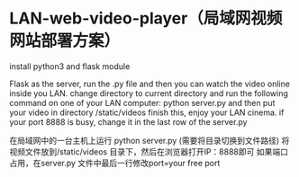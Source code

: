 # LAN-web-video-player（局域网视频网站部署方案）

install python3 and flask module

Flask as the server, run the .py file and then you can watch the video online inside you LAN.
change directory to current directory and run the following command on one of your LAN computer:
python server.py
and then put your video in directory /static/videos 
finish this, enjoy your LAN cinema.
if your port 8888 is busy, change it in the last row of the server.py

在局域网中的一台主机上运行 python server.py (需要将目录切换到文件路径)
将视频文件放到/static/videos 目录下，然后在浏览器打开IP：8888即可
如果端口占用，在server.py 文件中最后一行修改port=your free port
